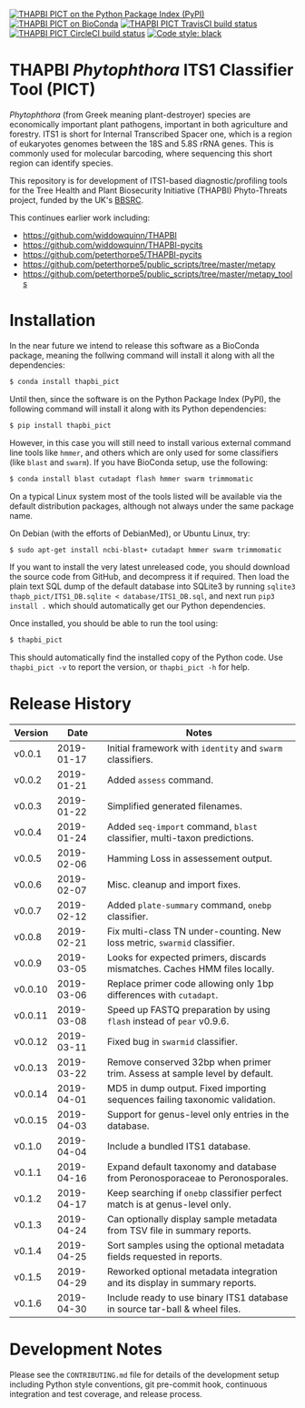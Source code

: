[![THAPBI PICT on the Python Package Index (PyPI)](https://img.shields.io/pypi/v/thapbi_pict.svg)](https://pypi.org/project/thapbi-pict/)
[![THAPBI PICT on BioConda](https://img.shields.io/conda/vn/bioconda/thapbi-pict.svg)](https://anaconda.org/bioconda/thapbi-pict)
[![THAPBI PICT TravisCI build status](https://img.shields.io/travis/peterjc/thapbi-pict/master.svg?label=master&logo=travis)](https://travis-ci.org/peterjc/thapbi-pict/branches)
[![THAPBI PICT CircleCI build status](https://img.shields.io/circleci/project/github/peterjc/thapbi-pict/master.svg?label=master&logo=CircleCI)](https://circleci.com/gh/peterjc/thapbi-pict/tree/master)
[![Code style: black](https://img.shields.io/badge/code%20style-black-000000.svg)](https://github.com/ambv/black)

# THAPBI *Phytophthora* ITS1 Classifier Tool (PICT)

*Phytophthora* (from Greek meaning plant-destroyer) species are economically
important plant pathogens, important in both agriculture and forestry. ITS1 is
short for Internal Transcribed Spacer one, which is a region of eukaryotes
genomes between the 18S and 5.8S rRNA genes. This is commonly used for
molecular barcoding, where sequencing this short region can identify species.

This repository is for development of ITS1-based diagnostic/profiling tools
for the Tree Health and Plant Biosecurity Initiative (THAPBI) Phyto-Threats
project, funded by the UK's [BBSRC](https://www.bbsrc.ac.uk).

This continues earlier work including:

* https://github.com/widdowquinn/THAPBI
* https://github.com/widdowquinn/THAPBI-pycits
* https://github.com/peterthorpe5/THAPBI-pycits
* https://github.com/peterthorpe5/public_scripts/tree/master/metapy
* https://github.com/peterthorpe5/public_scripts/tree/master/metapy_tools

# Installation

In the near future we intend to release this software as a BioConda package,
meaning the follwing command will install it along with all the dependencies:

```bash
$ conda install thapbi_pict
```

Until then, since the software is on the Python Package Index (PyPI), the
following command will install it along with its Python dependencies:

```bash
$ pip install thapbi_pict
```

However, in this case you will still need to install various external command
line tools like ``hmmer``, and others which are only used for some classifiers
(like ``blast`` and ``swarm``). If you have BioConda setup, use the following:

```bash
$ conda install blast cutadapt flash hmmer swarm trimmomatic
```

On a typical Linux system most of the tools listed will be available via the
default distribution packages, although not always under the same package name.

On Debian (with the efforts of DebianMed), or Ubuntu Linux, try:

```bash
$ sudo apt-get install ncbi-blast+ cutadapt hmmer swarm trimmomatic
```

If you want to install the very latest unreleased code, you should download
the source code from GitHub, and decompress it if required. Then load the
plain text SQL dump of the default database into SQLite3 by running
``sqlite3 thapb_pict/ITS1_DB.sqlite < database/ITS1_DB.sql``, and next run
``pip3 install .`` which should automatically get our Python dependencies.

Once installed, you should be able to run the tool using:

```bash
$ thapbi_pict
```

This should automatically find the installed copy of the Python code. Use
``thapbi_pict -v`` to report the version, or ``thapbi_pict -h`` for help.


# Release History

| Version | Date       | Notes                                                                        |
|---------|------------|------------------------------------------------------------------------------|
| v0.0.1  | 2019-01-17 | Initial framework with ``identity`` and ``swarm`` classifiers.               |
| v0.0.2  | 2019-01-21 | Added ``assess`` command.                                                    |
| v0.0.3  | 2019-01-22 | Simplified generated filenames.                                              |
| v0.0.4  | 2019-01-24 | Added ``seq-import`` command, ``blast`` classifier, multi-taxon predictions. |
| v0.0.5  | 2019-02-06 | Hamming Loss in assessement output.                                          |
| v0.0.6  | 2019-02-07 | Misc. cleanup and import fixes.                                              |
| v0.0.7  | 2019-02-12 | Added ``plate-summary`` command, ``onebp`` classifier.                       |
| v0.0.8  | 2019-02-21 | Fix multi-class TN under-counting. New loss metric, ``swarmid`` classifier.  |
| v0.0.9  | 2019-03-05 | Looks for expected primers, discards mismatches. Caches HMM files locally.   |
| v0.0.10 | 2019-03-06 | Replace primer code allowing only 1bp differences with ``cutadapt``.         |
| v0.0.11 | 2019-03-08 | Speed up FASTQ preparation by using ``flash`` instead of ``pear`` v0.9.6.    |
| v0.0.12 | 2019-03-11 | Fixed bug in ``swarmid`` classifier.                                         |
| v0.0.13 | 2019-03-22 | Remove conserved 32bp when primer trim. Assess at sample level by default.   |
| v0.0.14 | 2019-04-01 | MD5 in dump output. Fixed importing sequences failing taxonomic validation.  |
| v0.0.15 | 2019-04-03 | Support for genus-level only entries in the database.                        |
| v0.1.0  | 2019-04-04 | Include a bundled ITS1 database.                                             |
| v0.1.1  | 2019-04-16 | Expand default taxonomy and database from Peronosporaceae to Peronosporales. |
| v0.1.2  | 2019-04-17 | Keep searching if ``onebp`` classifier perfect match is at genus-level only. |
| v0.1.3  | 2019-04-24 | Can optionally display sample metadata from TSV file in summary reports.     |
| v0.1.4  | 2019-04-25 | Sort samples using the optional metadata fields requested in reports.        |
| v0.1.5  | 2019-04-29 | Reworked optional metadata integration and its display in summary reports.   |
| v0.1.6  | 2019-04-30 | Include ready to use binary ITS1 database in source tar-ball & wheel files.  |


# Development Notes

Please see the ``CONTRIBUTING.md`` file for details of the development
setup including Python style conventions, git pre-commit hook, continuous
integration and test coverage, and release process.
